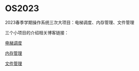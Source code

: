 # OS2023
2023春季学期操作系统三次大项目：电梯调度、内存管理、文件管理

三个小项目的介绍相关博客链接：

[电梯调度](https://wwd.zeabur.app/article/homework:os-lab1)

[内存管理](https://wwd.zeabur.app/article/homework:os-lab2)

[文件管理](https://wwd.zeabur.app/article/homework:os-lab3)
